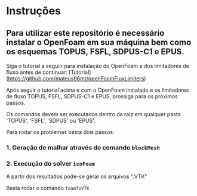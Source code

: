# Instruções

## Para utilizar este repositório é necessário instalar o OpenFoam em sua máquina bem como os esquemas TOPUS, FSFL, SDPUS-C1 e EPUS.

Siga o tutorial a seguiir para instalação do OpenFoam e dos limitadores de fluxo antes de continuar: [Tutorial] (https://github.com/mateus96mt/openFoamFluxLimiters)

Após seguir o tutorial acima e com o OpenFoam instalado e os limitadores de fluxo TOPUS, FSFL, SDPUS-C1 e EPUS, prossiga para os próximos passos.

Os comandos devem ser executados dentro da raiz em qualquer pasta 'TOPUS', 'FSFL', 'SDPUS' ou 'EPUS'.

Para rodar os problemas basta dois passos:

### 1. Geração de malhar através do comando ```blockMesh```

### 2. Execução do solver ```icoFoam```

A partir dos resultados pode-se gerar os arquivos ".VTK"

Basta rodar o comando ```foamToVTK```

